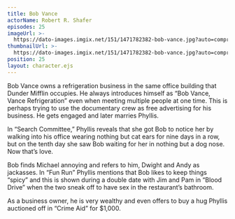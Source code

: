 ```yaml
---
title: Bob Vance
actorName: Robert R. Shafer
episodes: 25
imageUrl: >-
  https://dato-images.imgix.net/151/1471782382-bob-vance.jpg?auto=compress%2Cformat&ch=DPR%2CWidth&fm=jpg&w=500
thumbnailUrl: >-
  https://dato-images.imgix.net/151/1471782382-bob-vance.jpg?auto=compress%2Cformat&ch=DPR%2CWidth&crop=faces&fit=crop&h=200&w=200
position: 25
layout: character.ejs
---
```


Bob Vance owns a refrigeration business in the same office building that Dunder Mifflin occupies. He always introduces himself as “Bob Vance, Vance Refrigeration” even when meeting multiple people at one time. This is perhaps trying to use the documentary crew as free advertising for his business. He gets engaged and later marries Phyllis.

In “Search Committee,” Phyllis reveals that she got Bob to notice her by walking into his office wearing nothing but cat ears for nine days in a row, but on the tenth day she saw Bob waiting for her in nothing but a dog nose. Now that’s love.

Bob finds Michael annoying and refers to him, Dwight and Andy as jackasses. In “Fun Run” Phyllis mentions that Bob likes to keep things “spicy” and this is shown during a double date with Jim and Pam in “Blood Drive” when the two sneak off to have sex in the restaurant’s bathroom.

As a business owner, he is very wealthy and even offers to buy a hug Phyllis auctioned off in “Crime Aid” for $1,000.